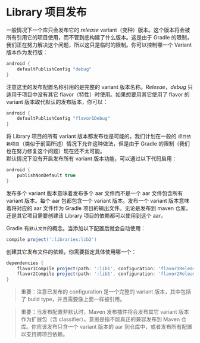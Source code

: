 # Library 项目发布

一般情况下一个库只会发布它的 *release* variant（变种）版本。这个版本将会被所有引用它的项目使用，而不管到底构建了什么版本。这是由于 Gradle 的限制，我们正在努力解决这个问题，所以这只是临时的限制。你可以控制哪一个 Variant 版本作为发行版：

``` Groovy
android {
    defaultPublishConfig "debug"
}
```

注意这里的发布配置名称引用的是完整的 variant 版本名称。*Relesae*，*debug* 只适用于项目中没有其它 flavor（特性）时使用。如果想要用其它使用了 flavor 的 variant 版本取代默认的发布版本，你可以：

``` Groovy
android {
    defaultPublishConfig "flavor1Debug"
}
```

将 Library 项目的所有 variant 版本都发布也是可能的。我们计划在一般的 `项目依赖项目`（类似于前面所述）情况下允许这种做法，但是由于 Gradle 的限制（我们也在努力修复这个问题）现在还不太可能。  
默认情况下没有开启发布所有 variant 版本功能，可以通过以下代码启用：

``` Groovy
android {
    publishNonDefault true
}
```

发布多个 variant 版本意味着发布多个 aar 文件而不是一个 aar 文件包含所有 variant 版本。每个 aar 包都包含一个 variant 版本。发布一个 variant 版本意味着将对应的 aar 文件作为 Gradle 项目的输出文件。无论是发布到 maven 仓库，还是其它项目需要创建该 Library 项目的依赖都可以使用到这个 aar。

Gradle 有`默认文件`的概念。当添加以下配置后就会自动使用：

``` Groovy
compile project(':libraries:lib2')
```

创建其它发布文件的依赖，你需要指定具体使用哪一个：

``` Groovy
dependencies {
    flavor1Compile project(path: ':lib1', configuration: 'flavor1Release')
    flavor2Compile project(path: ':lib1', configuration: 'flavor2Release')
}
```

> 重要：注意已发布的 configuration 是一个完整的 variant 版本，其中包括了 build type，并且需要像上面一样被引用。

> 重要：当发布配置非默认时，Maven 发布插件将会发布其它 variant 版本作为扩展包（含 classifier）。意思是指不能真正的兼容发布到 Maven 仓库。你应该发布只含一个 variant 版本的 aar 到仓库中，或者发布所有配置以支持跨项目依赖。